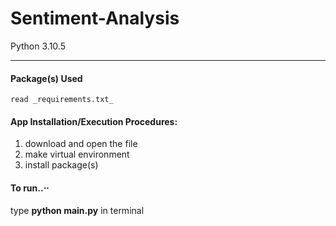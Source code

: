 # Sentiment-Analysis
Python 3.10.5
- - - - 

#### Package(s) Used

    read _requirements.txt_
    
#### App Installation/Execution Procedures:
1. download and open the file
2. make virtual environment
3. install package(s)
   
   
#### To run..⋅⋅
 type __python main.py__ in terminal

